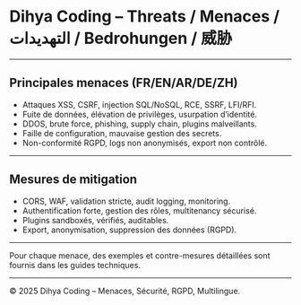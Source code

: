 # Dihya Coding – Threats / Menaces / التهديدات / Bedrohungen / 威胁

---

## Principales menaces (FR/EN/AR/DE/ZH)

- Attaques XSS, CSRF, injection SQL/NoSQL, RCE, SSRF, LFI/RFI.
- Fuite de données, élévation de privilèges, usurpation d’identité.
- DDOS, brute force, phishing, supply chain, plugins malveillants.
- Faille de configuration, mauvaise gestion des secrets.
- Non-conformité RGPD, logs non anonymisés, export non contrôlé.

---

## Mesures de mitigation
- CORS, WAF, validation stricte, audit logging, monitoring.
- Authentification forte, gestion des rôles, multitenancy sécurisé.
- Plugins sandboxés, vérifiés, auditables.
- Export, anonymisation, suppression des données (RGPD).

---

Pour chaque menace, des exemples et contre-mesures détaillées sont fournis dans les guides techniques.

---

© 2025 Dihya Coding – Menaces, Sécurité, RGPD, Multilingue.
